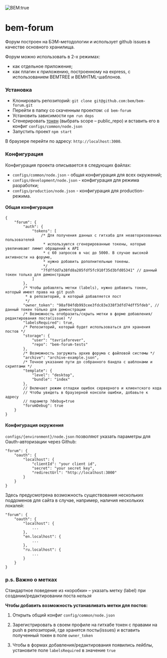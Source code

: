 ![BEM:true](http://img.shields.io/badge/bem-true-yellow.svg?style=flat)

bem-forum
=========

Форум построен на БЭМ-методологии и использует github issues в качестве основного хранилища.
 
Форум можно использовать в 2-х режимах:

* как отдельное приложение;
* как плагин к приложению, построенному на express, c использованием BEMTREE и BEMHTML-шаблонов.

### Установка

* Клонировать репозиторий: `git clone git@github.com:bem/bem-forum.git`
* Перейти в папку со скаченным проектом: `cd bem-forum`
* Установить зависимости `npm run deps`
* Сгенерировать [токен](https://help.github.com/articles/creating-an-access-token-for-command-line-use/) (выбрать scope – public_repo) и вставить его в конфиг `configs/common/node.json`
* Запустить проект `npm start`

В браузере перейти по адресу: `http://localhost:3000`.

### Конфигурация

Конфигурация проекта описывается в следующих файлах:

* `configs/common/node.json` - общая конфигурация для всех окружений;
* `configs/development/node.json` - конфигурация для режима разработки;
* `configs/production/node.json` - конфигурация для production-режима.

#### Общая конфигурация

```
{
    "forum": {
        "auth": {
            "tokens": [
                /* Для получения данных с гитхаба для неавторизованных пользователей
                 * используются сгенерированные токены, которые увеличивают лимит обращений к API
                 * c 60 запросов в час до 5000. В случае высокой активности на форуме,
                 * нужно добавить дополнительные токены.
                 */
                "7fdffdd7a38fd8a205fdf5fc910f35d3bfd05341" // данный токен только для демонстрации
            ]
        },
        /* Чтобы добавлять метки (labels), нужно добавить токен, который имеет права на git push
         * в репозиторий, в который добавляется пост
         */
        "owner_token": "98af04fdb993cee3fdc83e338f3dfd74dff5fdeb", // данный токен только для демонстрации
        /* Возможность отобразить/скрыть метки в форме добавления/редактирования поста(issue) */
        "labelsRequired": true,
        /* Репозиторий, который будет использоваться для хранения постов */
        "storage": {
            "user": "tavriaforever",
            "repo": "bem-forum-tests"
        },
        /* Возможность загружать архив форума с файловой системы */
        "archive": "archive-example.json",
        /* Точное указание пути до собранного бандла с шаблонами и скриптами */
        "template": {
            "level": "desktop",
            "bundle": "index"
        },
        // Включает режим отладки ошибок серверного и клиентского кода
        // Чтобы увидеть в браузерной консоли ошибки, добавьте к адресу
        // параметр ?debug=true
        "forumDebug": true
    }
}
```

#### Конфигурация окружения

`configs/{environment}/node.json` позволяют указать параметры для Oauth-авторизации через Github:

```
"forum": {
    "oauth": {
        "localhost": {
            "clientId": "your client id",
            "secret": "your secret key",
            "redirectUrl": "http://localhost:3000"
        }
    }
}
```

Здесь предусмотрена возможность существования нескольких поддоменов для сайта в случае, например, наличия нескольких локалей:

```
"forum": {
    "oauth": {
        "localhost": {
            ...
        },
        "en.localhost": {
            ...
        },
        "ru.localhost": {
            ...
        }
    }
}
```

### p.s. Важно о метках

Стандартное поведение из «коробки» – указать метку (label) при создании/редактировании поста *нельзя*

**Чтобы добавить возможность устанавливать метки для постов:**

1) Открыть общий конфиг `config/common/node.json`

2) Зарегистрировать в своем профиле на гитхабе токен с правами на push в репозиторий, где хранятся посты(issues) и вставить полученный токен в поле `owner_token`

3) Чтобы в формах добавления/редактирования появились лейблы, установите поле `labelsRequired` в значение `true`
